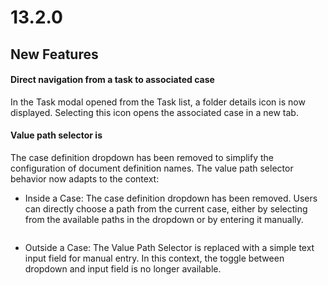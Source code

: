# 13.2.0

## New Features

#### Direct navigation from a task to associated case

In the Task modal opened from the Task list, a folder details icon is now displayed. Selecting this icon opens the associated case in a new tab.

#### Value path selector is

The case definition dropdown has been removed to simplify the configuration of document definition names. The value path selector behavior now adapts to the context:

* Inside a Case: The case definition dropdown has been removed. Users can directly choose a path from the current case, either by selecting from the available paths in the dropdown or by entering it manually.
<figure><img src="../../../.gitbook/assets/value-path-selector-inside-case.png.png" alt=""><figcaption></figcaption></figure>

* Outside a Case: The Value Path Selector is replaced with a simple text input field for manual entry. In this context, the toggle between dropdown and input field is no longer available.
<figure><img src="../../../.gitbook/assets/value-path-selector-outside-case.png.png" alt=""><figcaption></figcaption></figure>


